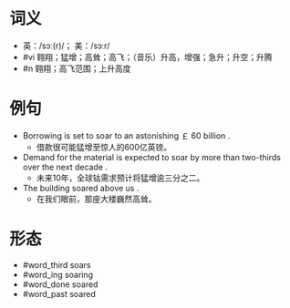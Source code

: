 # 词义
- 英：/sɔː(r)/； 美：/sɔːr/
- #vi 翱翔；猛增；高耸；高飞；（音乐）升高，增强；急升；升空；升腾
- #n 翱翔；高飞范围；上升高度
# 例句
- Borrowing is set to soar to an astonishing ￡ 60 billion .
	- 借款很可能猛增至惊人的600亿英镑。
- Demand for the material is expected to soar by more than two-thirds over the next decade .
	- 未来10年，全球钴需求预计将猛增逾三分之二。
- The building soared above us .
	- 在我们眼前，那座大楼巍然高耸。
# 形态
- #word_third soars
- #word_ing soaring
- #word_done soared
- #word_past soared
